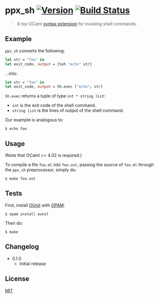 # ppx_sh [![Version](https://img.shields.io/badge/version-v0.0.0-orange.svg?style=flat)](https://github.com/yuanqing/ppx_sh/releases) [![Build Status](https://img.shields.io/travis/yuanqing/ppx_sh.svg?branch=master&style=flat)](https://travis-ci.org/yuanqing/ppx_sh)

> A toy OCaml [syntax extension](http://caml.inria.fr/cgi-bin/viewvc.cgi/ocaml/trunk/experimental/frisch/extension_points.txt?view=log) for invoking shell commands.

## Example

`ppx_sh` converts the following:

```ocaml
let str = "foo" in
let exit_code, output = [%sh "echo" str]
```

&hellip;into:

```ocaml
let str = "foo" in
let exit_code, output = Sh.exec ["echo"; str]
```

`Sh.exec` returns a tuple of type `int * string list`:
- `int` is the exit code of the shell command.
- `string list` is the lines of output of the shell command.

Our example is analogous to:

```
$ echo foo
```

## Usage

(Note that OCaml >= 4.02 is required.)

To compile a file `foo.ml` into `foo.out`, passing the source of `foo.ml` through the `ppx_sh` preprocessor, simply do:

```
$ make foo.out
```

## Tests

First, install [OUnit](http://opam.ocaml.org/packages/ounit/ounit.2.0.0/) with [OPAM](https://opam.ocaml.org):

```
$ opam install ounit
```

Then do:

```
$ make
```

## Changelog

- 0.1.0
  - Initial release

## License

[MIT](https://github.com/yuanqing/ppx_sh/blob/master/LICENSE)
